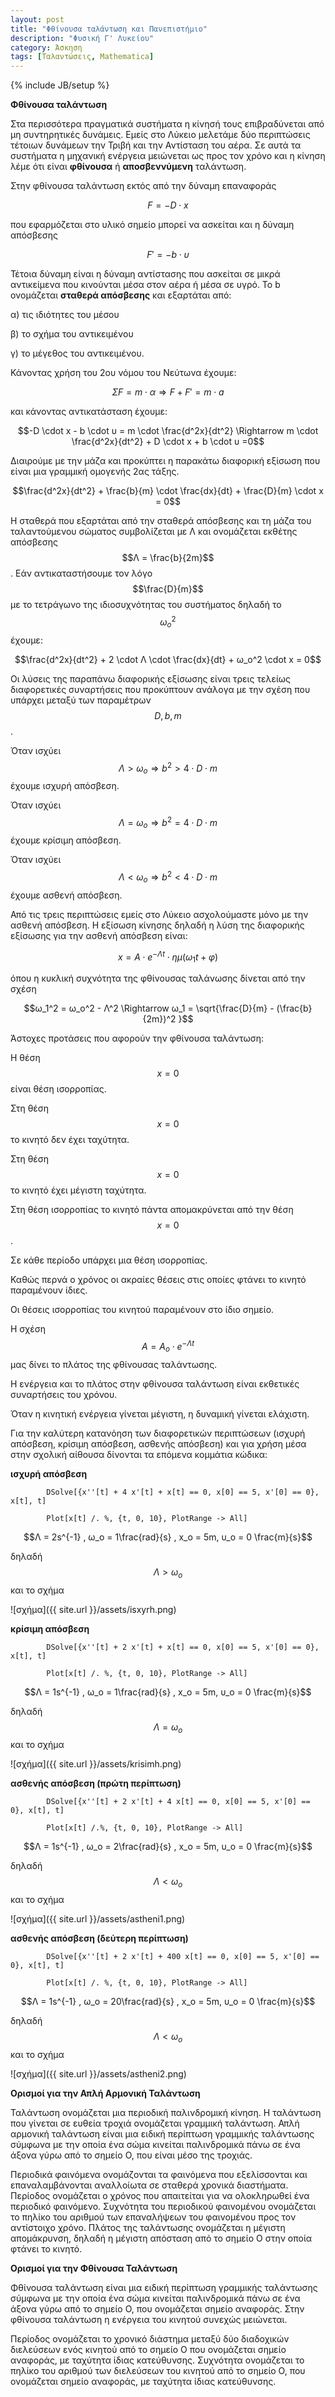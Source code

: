 ```yaml
---
layout: post
title: "Φθίνουσα ταλάντωση και Πανεπιστήμιο"
description: "Φυσική Γ' Λυκείου"
category: Άσκηση
tags: [Ταλαντώσεις, Mathematica]
---
```

{% include JB/setup %}


**Φθίνουσα ταλάντωση**

Στα περισσότερα πραγματικά συστήματα η κίνησή τους επιβραδύνεται από μη συντηρητικές δυνάμεις.
Εμείς στο Λύκειο μελετάμε δύο περιπτώσεις τέτοιων δυνάμεων την Τριβή και την Αντίσταση του αέρα.
Σε αυτά τα συστήματα η μηχανική ενέργεια μειώνεται ως προς τον χρόνο και η κίνηση λέμε ότι είναι 
**φθίνουσα** ή **αποσβεννύμενη** ταλάντωση.

Στην φθίνουσα ταλάντωση εκτός από την δύναμη επαναφοράς 

$$F = -D \cdot x$$ 

που εφαρμόζεται στο υλικό σημείο μπορεί να ασκείται και η δύναμη απόσβεσης

$$F' = - b \cdot υ$$

Τέτοια δύναμη είναι η δύναμη αντίστασης που ασκείται σε μικρά αντικείμενα που κινούνται μέσα στον αέρα ή μέσα σε υγρό. Το b ονομάζεται **σταθερά απόσβεσης** και εξαρτάται από:

α) τις ιδιότητες του μέσου

β) το σχήμα του αντικειμένου

γ) το μέγεθος του αντικειμένου.

Κάνοντας χρήση του 2ου νόμου του Νεύτωνα έχουμε:

$$ΣF = m \cdot α \Rightarrow F + F' = m \cdot a $$
	
και κάνοντας αντικατάσταση έχουμε:

$$-D \cdot x - b \cdot υ = m \cdot \frac{d^2x}{dt^2} \Rightarrow m \cdot \frac{d^2x}{dt^2} + D \cdot x + b \cdot υ =0$$

Διαιρούμε με την μάζα και προκύπτει η παρακάτω διαφορική εξίσωση που είναι μια γραμμική ομογενής 2ας τάξης.

$$\frac{d^2x}{dt^2} + \frac{b}{m} \cdot \frac{dx}{dt} + \frac{D}{m} \cdot x = 0$$

H σταθερά που εξαρτάται από την σταθερά απόσβεσης και τη μάζα του ταλαντούμενου σώματος συμβολίζεται με Λ και ονομάζεται εκθέτης απόσβεσης $$Λ = \frac{b}{2m}$$. Εάν αντικαταστήσουμε τον λόγο $$\frac{D}{m}$$ με το τετράγωνο της ιδιοσυχνότητας του συστήματος δηλαδή το $$ω_ο^2$$ έχουμε:

$$\frac{d^2x}{dt^2} + 2 \cdot Λ \cdot \frac{dx}{dt} + ω_ο^2 \cdot x = 0$$

Οι λύσεις της παραπάνω διαφορικής εξίσωσης είναι τρεις τελείως διαφορετικές συναρτήσεις που προκύπτουν ανάλογα με την σχέση	που υπάρχει μεταξύ των παραμέτρων $$D, b, m$$.

Όταν ισχύει $$Λ > ω_ο \Rightarrow b^2 > 4 \cdot D \cdot m$$ έχουμε ισχυρή απόσβεση.

Όταν ισχύει $$Λ = ω_ο \Rightarrow b^2 = 4 \cdot D \cdot m$$ έχουμε κρίσιμη απόσβεση.

Όταν ισχύει $$Λ < ω_ο \Rightarrow b^2 < 4 \cdot D \cdot m$$ έχουμε ασθενή απόσβεση.

Από τις τρεις περιπτώσεις εμείς στο Λύκειο ασχολούμαστε μόνο με την ασθενή απόσβεση. Η εξίσωση κίνησης δηλαδή η λύση της διαφορικής εξίσωσης για την ασθενή απόσβεση είναι:

$$ x = A \cdot e^{-Λt} \cdot ημ(ω_1t+φ)$$

όπου η κυκλική συχνότητα της φθίνουσας ταλάνωσης δίνεται από την σχέση 

$$ω_1^2 = ω_ο^2 - Λ^2 \Rightarrow ω_1 = \sqrt{\frac{D}{m} - (\frac{b}{2m})^2 }$$

Άστοχες προτάσεις που αφορούν την φθίνουσα ταλάντωση:

Η θέση $$x=0$$ είναι θέση ισορροπίας.

Στη θέση $$x=0$$ το κινητό δεν έχει ταχύτητα.

Στη θέση $$x=0$$ το κινητό έχει μέγιστη ταχύτητα.

Στη θέση ισορροπίας το κινητό πάντα απομακρύνεται από την θέση $$x=0$$.

Σε κάθε περίοδο υπάρχει μια θέση ισορροπίας.

Καθώς περνά ο χρόνος οι ακραίες θέσεις στις οποίες φτάνει το κινητό παραμένουν ίδιες.

Οι θέσεις ισορροπίας του κινητού παραμένουν στο ίδιο σημείο.

Η σχέση $$Α = Α_ο \cdot e^{-Λt}$$ μας δίνει το πλάτος της φθίνουσας ταλάντωσης.

Η ενέργεια και το πλάτος στην φθίνουσα ταλάντωση είναι εκθετικές συναρτήσεις του χρόνου.

Όταν η κινητική ενέργεια γίνεται μέγιστη, η δυναμική γίνεται ελάχιστη.



Για την καλύτερη κατανόηση των διαφορετικών περιπτώσεων (ισχυρή απόσβεση, κρίσιμη απόσβεση, ασθενής απόσβεση) και για χρήση μέσα στην σχολική αίθουσα δίνονται τα επόμενα κομμάτια κώδικα:



**ισχυρή απόσβεση**

			DSolve[{x''[t] + 4 x'[t] + x[t] == 0, x[0] == 5, x'[0] == 0}, x[t], t]

			Plot[x[t] /. %, {t, 0, 10}, PlotRange -> All]

$$Λ = 2s^{-1} , ω_ο = 1\frac{rad}{s} , x_o = 5m, υ_ο = 0 \frac{m}{s}$$ 

δηλαδή $$Λ>ω_ο$$ και το σχήμα

![σχήμα]({{ site.url }}/assets/isxyrh.png) 



**κρίσιμη απόσβεση**

			DSolve[{x''[t] + 2 x'[t] + x[t] == 0, x[0] == 5, x'[0] == 0}, x[t], t]

			Plot[x[t] /. %, {t, 0, 10}, PlotRange -> All]

$$Λ = 1s^{-1} , ω_ο = 1\frac{rad}{s} , x_o = 5m, υ_ο = 0 \frac{m}{s}$$ 

δηλαδή $$Λ=ω_ο$$ και το σχήμα

![σχήμα]({{ site.url }}/assets/krisimh.png) 



**ασθενής απόσβεση (πρώτη περίπτωση)**

			DSolve[{x''[t] + 2 x'[t] + 4 x[t] == 0, x[0] == 5, x'[0] == 0}, x[t], t]

			Plot[x[t] /.%, {t, 0, 10}, PlotRange -> All]

$$Λ = 1s^{-1} , ω_ο = 2\frac{rad}{s} , x_o = 5m, υ_ο = 0 \frac{m}{s}$$ 

δηλαδή $$Λ<ω_ο$$ και το σχήμα

![σχήμα]({{ site.url }}/assets/astheni1.png) 



**ασθενής απόσβεση (δεύτερη περίπτωση)**

			DSolve[{x''[t] + 2 x'[t] + 400 x[t] == 0, x[0] == 5, x'[0] == 0}, x[t], t]

			Plot[x[t] /. %, {t, 0, 10}, PlotRange -> All]

$$Λ = 1s^{-1} , ω_ο = 20\frac{rad}{s} , x_o = 5m, υ_ο = 0 \frac{m}{s}$$ 

δηλαδή $$Λ<ω_ο$$ και το σχήμα

![σχήμα]({{ site.url }}/assets/astheni2.png) 

**Ορισμοί για την Απλή Αρμονική Ταλάντωση**

Ταλάντωση ονομάζεται μια περιοδική παλινδρομική κίνηση. Η ταλάντωση που γίνεται σε ευθεία τροχιά ονομάζεται γραμμική ταλάντωση. Απλή αρμονική ταλάντωση είναι μια ειδική περίπτωση γραμμικής ταλάντωσης σύμφωνα με την οποία ένα σώμα κινείται παλινδρομικά πάνω σε ένα άξονα γύρω από το σημείο Ο, που είναι μέσο της τροχιάς.

Περιοδικά φαινόμενα ονομάζονται τα φαινόμενα που εξελίσσονται και επαναλαμβάνονται αναλλοίωτα σε σταθερά χρονικά διαστήματα. Περίοδος ονομάζεται ο χρόνος που απαιτείται για να ολοκληρωθεί ένα περιοδικό φαινόμενο. Συχνότητα του περιοδικού φαινομένου ονομάζεται το πηλίκο του αριθμού των επαναλήψεων του φαινομένου προς τον αντίστοιχο χρόνο. Πλάτος της ταλάντωσης ονομάζεται η μέγιστη απομάκρυνση, δηλαδή η μέγιστη απόσταση από το σημείο Ο στην οποία φτάνει το κινητό.

**Ορισμοί για την Φθίνουσα Ταλάντωση**

Φθίνουσα ταλάντωση είναι μια ειδική περίπτωση γραμμικής ταλάντωσης σύμφωνα με την οποία ένα σώμα κινείται παλινδρομικά πάνω σε ένα άξονα γύρω από το σημείο Ο, που ονομάζεται σημείο αναφοράς. Στην φθίνουσα ταλάντωση η ενέργεια του κινητού συνεχώς μειώνεται. 

Περίοδος ονομάζεται το χρονικό διάστημα μεταξύ δύο διαδοχικών διελεύσεων ενός κινητού από το σημείο Ο που ονομάζεται σημείο αναφοράς, με ταχύτητα ίδιας κατεύθυνσης.  Συχνότητα ονομάζεται το πηλίκο του αριθμού των διελεύσεων του κινητού από το σημείο Ο, που ονομάζεται σημείο αναφοράς, με ταχύτητα ίδιας κατεύθυνσης. 
